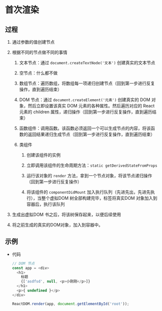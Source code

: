 # 首次渲染

## 过程

1.  通过参数的值创建节点

2.  根据不同的节点做不同的事情

    1.  文本节点：通过 `document.createTextNode('文本')` 创建真实的文本节点

    2.  空节点：什么都不做

    3.  数组节点：遍历数组，将数组每一项递归创建节点（回到第一步进行反复操作，直到遍历结束）

    4.  DOM 节点：通过 `document.createElement('元素')` 创建真实的 DOM 对象，然后立即设置该真实 DOM 元素的各种属性。然后遍历对应的 React 元素的 children 属性，递归操作（回到第一步进行反复操作，直到遍历结束）

    5.  函数组件：调用函数。该函数必须返回一个可以生成节点的内容，将该函数的返回结果递归生成节点（回到第一步进行反复操作，直到遍历结束）

    6.  类组件

        1.  创建该组件的实例

        2.  立即调用该组件的生命周期方法：`static getDerivedStateFromProps`

        3.  运行该对象的 `render` 方法，拿到一个节点对象，将该节点递归操作（回到第一步进行反复操作）

        4.  将该组件的 `componentDidMount` 加入执行队列（先进先出，先进先执行），当整个虚拟DOM 树全部构建完毕，标签将真实DOM 对象加入到容器后，执行该队列

3.  生成出虚拟DOM 书之后，将该树保存起来，以便后续使用

4.  将之前生成的真实的DOM对象，加入到容器中。

## 示例

  - 代码

    ```javascript
    // DOM 节点
    const app = <div>
      <h1>
        标题
        {['asdfsd', null, <p>小刚刚</p>]}
      </h1>
      <p>{ undefined }</p>
    </div>

    ReactDOM.render(app, document.getElementById('root'));
    ```
